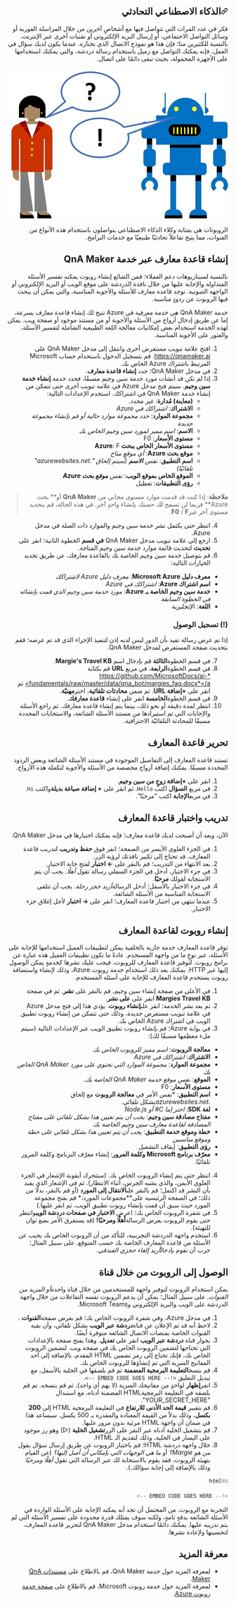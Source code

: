 <div id="readme" class="Box-body readme blob js-code-block-container p-5 p-xl-6 gist-border-0" dir="rtl">
    <article class="markdown-body entry-content container-lg" itemprop="text"><h1><a id="user-content-الذكاء-الاصطناعي-التحادثي" class="anchor" aria-hidden="true" href="#الذكاء-الاصطناعي-التحادثي"><svg class="octicon octicon-link" viewBox="0 0 16 16" version="1.1" width="16" height="16" aria-hidden="true"><path fill-rule="evenodd" d="M7.775 3.275a.75.75 0 001.06 1.06l1.25-1.25a2 2 0 112.83 2.83l-2.5 2.5a2 2 0 01-2.83 0 .75.75 0 00-1.06 1.06 3.5 3.5 0 004.95 0l2.5-2.5a3.5 3.5 0 00-4.95-4.95l-1.25 1.25zm-4.69 9.64a2 2 0 010-2.83l2.5-2.5a2 2 0 012.83 0 .75.75 0 001.06-1.06 3.5 3.5 0 00-4.95 0l-2.5 2.5a3.5 3.5 0 004.95 4.95l1.25-1.25a.75.75 0 00-1.06-1.06l-1.25 1.25a2 2 0 01-2.83 0z"></path></svg></a>الذكاء الاصطناعي التحادثي</h1>


فكر في عدد المرات التي تتواصل فيها مع أشخاصٍ آخرين من خلال المراسلة الفورية أو وسائل التواصل الاجتماعي، أو إرسال البريد الإلكتروني أو تقنيات أخرى عبر الإنترنت. بالنسبة للكثيرين منا؛ فإن هذا هو نموذج الاتصال الذي نختاره. عندما يكون لديك سؤال في العمل، فإنه يمكنك التواصل مع زميل باستخدام رسالة دردشة، والتي يمكنك استخدامها على الأجهزة المحمولة، بحيث تبقى دائمًا على اتصال.

![إنسان وإنسان آلي يجريان محادثة](./images/conversational_ai.jpg)

الروبوتات هي بمثابة وكلاء الذكاء الاصطناعي يتواصلون باستخدام هذه الأنواع من القنوات، مما يتيح تفاعلاً تحادثيًا طبيعيًا مع خدمات البرامج.

## إنشاء قاعدة معارف عبر خدمة QnA Maker

بالنسبة لسيناريوهات دعم العملاء؛ فمن الشائع إنشاء روبوت يمكنه تفسير الأسئلة المتداولة والإجابة عليها من خلال نافذة الدردشة على موقع الويب أو البريد الإلكتروني أو الواجهة الصوتية. توجد قاعدة معارف للأسئلة والأجوبة المناسبة، والتي يمكن أن يبحث فيها الروبوت عن ردودٍ مناسبة.

خدمة QnA Maker هي خدمة معرفية في Azure تتيح لك إنشاء قاعدة معارف بسرعة، إما عن طريق إدخال أزواج من الأسئلة والأجوبة أو من مستند موجود أو صفحة ويب. يمكن لهذه الخدمة استخدام بعض إمكانيات معالجة اللغة الطبيعية الشاملة لتفسير الأسئلة، والعثور على الأجوبة المناسبة.

1. افتح علامة تبويب مستعرض أخرى وانتقل إلى مدخل QnA Maker على https://qnamaker.ai. قم بتسجيل الدخول باستخدام حساب Microsoft المرتبط باشتراك Azure الخاص بك.
2. في مدخل QnA Maker؛ حدد **إنشاء قاعدة معارف**.
3. إذا لم تكن قد أنشأت مورد خدمة سين وجيم مسبقًا، فحدد خدمة **إنشاء خدمة سين وجيم**. سيتم فتح مدخل Azure في علامة تبويب أخرى حتى تتمكن من إنشاء خدمة QnA Maker في اشتراكك. استخدم الإعدادات التالية:
   - **(معاينة) مُدارة**: غير محدد. 
   - **الاشتراك**: *اشتراكك في Azure*
   - **مجموعة الموارد**: *حدد مجموعة موارد حالية أو قم بإنشاء مجموعة جديدة*
   - **الاسم**: *اسم مميز لمورد سين وجيم الخاص بك*
   - **مستوى الأسعار**: F0
   - **مستوى الأسعار الخاص ببحث Azure**: F
   - **موقع بحث Azure**: *أي موقعٍ متاح*
   - **اسم التطبيق**: _نفس **الاسم** (سيتم إلحاق ".azurewebsites.net" تلقائيًا)_
   - **الموقع الخاص بموقع الويب**: _نفس **موقع بحث Azure**_
   - **رؤى التطبيقات**: تعطيل

> **ملاحظة**: إذا كنت قد قدمت موارد مستوى مجاني من **QnA Maker** أو** بحث Azure** فربما لن تسمح لك حصتك بإنشاء واحدٍ آخر. في هذه الحالة، قم بتحديد مستوى آخر غير**F0** / **F**.

4. انتظر حتى يكتمل نشر خدمة سين وجيم والموارد ذات الصلة في مدخل Azure.
5. ارجع إلى علامة تبويب مدخل QnA Maker **في قسم** الخطوة الثانية؛ انقر على **تحديث** لتحديث قائمة موارد خدمة سين وجيم المتاحة.
6. قم بتوصيل خدمة سين وجيم الخاصة بك بالقاعدة معارفك، عن طريق تحديد الخيارات التالية:
  - **معرف دليل Microsoft Azure**: *معرف دليل Azure لاشتراكك*
  - **اسم اشتراك Azure**: *اشتراكك في Azure*
  - **خدمة سين وجيم الخاصة بـ Azure**: *مورد خدمة سين وجيم الذي قمت بإنشائه في الخطوة السابقة*
  - **اللغة**: الإنجليزية

### (!) تسجيل الوصول
إذا تم عرض رسالة تفيد بأن الدور ليس لديه إذن لتنفيذ الإجراء الذي قد تم عرضه؛ فقم بتحديث صفحة المستعرض لمدخل QnA Maker.

7. في قسم الخطوة**الثالثة** قم بإدخال اسم **Margie's Travel KB**.
8. في قسم الخطوة**الرابعة**، في مربع **URL** قم بكتابة <a href=''>*https://github.com/MicrosoftDocs/ai-fundamentals/raw/master/data/qna_bot/margies_faq.docx*</a> ثم انقر على **+إضافة URL**. ثم ضمن **محادثات تلقائية**، اختر**مهنيّة**.
9. في قسم الخطوة**الخامسة** انقر على إنشاء **قاعدة معارفك**.
10. انتظر لمدة دقيقة أو نحو ذلك، بينما يتم إنشاء قاعدة معارفك. ثم راجع الأسئلة والإجابات التي تم استيرادها من مستند الأسئلة الشائعة، والاستجابات المحددة مسبقًا للمحادثة التلقائيّة الاحترافية.

## تحرير قاعدة المعارف

تستند قاعدة المعارف إلى التفاصيل الموجودة في مستند الأسئلة الشائعة وبعض الردود المحددة مسبقًا. يمكنك إضافة أزواج مخصصة من الأسئلة والأجوبة لتكملة هذه الأزواج.

1. انقر على **+إضافة زوجٍ من سين وجيم**.
2. في مربع **السؤال** اكتب `Hello`. ثم انقر على **+ إضافة صياغة بديلة**واكتب `Hi`.
3. في مربع**الإجابة** اكتب "مرحبًا".

## تدريب واختبار قاعدة المعارف

الآن، وبعد أن أصبحت لديك قاعدة معارف؛ فإنه يمكنك اختبارها في مدخل QnA Maker.

1. في الجزء العلوي الأيسر من الصفحة؛ انقر فوق **حفظ وتدريب** لتدريب قاعدة المعارف. قد تحتاج إلى تكبير نافذتك لرؤية الزر.
2. بعد الانتهاء من التدريب؛ قم بالنقر على **← اختبار** لفتح خانة الاختبار.
3. في جزء الاختبار، أدخل في الجزء السفلي رسالة تقول *أهلًا*. يجب أن يتم الاستجابة لقولك **مرحبًا**.
4. في جزء الاختبار بالأسفل؛ أدخل الرسالة*أريد حجز رحلة*. يجب أن تتلقى الاستجابة المناسبة من الأسئلة الشائعة.
5. عندما تنتهي من اختبار قاعدة المعارف؛ انقر على **→ اختبار** لأجل إغلاق جزء الاختبار.

## إنشاء روبوت لقاعدة المعارف

توفر قاعدة المعارف خدمة جارية بالخلفية يمكن لتطبيقات العميل استخدامها للإجابة على الأسئلة، عبر نوعٍ ما من واجهة المستخدم. عادةً ما تكون تطبيقات العميل هذه عبارة عن برامج روبوت. لتوفير قاعدة المعارف للروبوت، فيجب عليك نشرها كخدمةٍ يمكن الوصول إليها عبر HTTP. يمكنك بعد ذلك استخدام خدمة روبوت Azure، وذلك لإنشاء واستضافة روبوت يستخدم قاعدة المعارف للإجابة على أسئلة المستخدم.

1. في الأعلى من صفحة إنشاء سين وجيم، قم بالنقر على **نشر**. ثم في صفحة **Margies Travel KB** انقر على **على نشر**.
2. ثم بعد نشر الخدمة؛ انقر على**إنشاء روبوت**. يؤدي هذا إلى فتح مدخل Azure في علامة تبويب مستعرض جديدة، وذلك حتى تتمكن من إنشاء روبوت تطبيق الويب في اشتراك Azure الخاص بك.
3. في بوابة Azure؛ قم بإنشاء روبوت تطبيق الويب عبر الإعدادات التالية (سيتم ملء معظمها مسبقًا لك):
  - **معالجة الروبوت**: *اسم مميز للروبوت الخاص بك*
  - **الاشتراك**: *اشتراكك في Azure*
  - **مجموعة الموارد**: *مجموعة الموارد التي تحتوي على مورد QnA Maker الخاص بك*
  - **الموقع**: *نفس موقع خدمة QnA Maker الخاصة بك*.
  - **مستوى الأسعار**: F0
  - **اسم التطبيق**: *نفس الأمر في **معالجة الروبوت** مع إلحاق *.azurewebsites.net*بشكل تلقائي.
  - **لغة SDK**: *اختر إما C# أو Node.js*
  - **مفتاح مصادقة سين وجيم**: *يجب أن يتم تعيين هذا بشكل تلقائي على مفتاح المصادقة لقاعدة معارف سين وجيم الخاصة بك*
  - **خطة وموقع خدمة التطبيق**: *يجب أن يتم تعيين هذا بشكل تلقائي على خطة وموقع مناسبين*
  - **رؤى التطبيق**: إيقاف التشغيل
  - **معرّف برنامج Microsoft وكلمة المرور**: إنشاء معرّف البرنامج وكلمة المرور تلقائيًا.
4. انتظر حتى يتم إنشاء الروبوت الخاص بك. (ستتحرك أيقونة الإشعار في الجزء العلوي الأيمن، والذي يشبه الجرس، أثناء الانتظار). ثم في الإشعار الذي يفيد بأن النشر قد اكتمل؛ قم بالنقر على**الانتقال إلى المورد** (أو قم بالنقر، بدلًا من ذلك؛ في الصفحة الرئيسية على**مجموعات المورد،* قم بفتح مجموعة المورد حيث سبق أن قمت بإنشاء روبوت تطبيق الويب، ثم انقر عليها.)
5. في شفرة الروبوت الخاص بك؛ اعرض **الاختبار في صفحات دردشة الويب**وانتظر حتى يقوم الروبوت بعرض الرسالة**أهلًا ومرحبًا!** (قد يستغرق الأمر بضع ثوان للتهيئة).
6. استخدم واجهة الدردشة التجريبية، للتأكد من أن الروبوت الخاص بك يجيب عن الأسئلة من قاعدة المعارف الخاصة بك حسب المتوقع. على سبيل المثال؛ جرب أن تقوم بإدخال*أريد إلغاء حجزي الفندقي*.

## الوصول إلى الروبوت من خلال قناة

يمكن استخدام الروبوت لتوفير واجهة للمستخدمين من خلال قناة واحدة*أو المزيد من القنوات*. على سبيل المثال؛ يمكن أن يدعم الروبوت نفسه التفاعلات من خلال واجهة الدردشة على الويب والبريد الإلكتروني وMicrosoft Teams.

1. في مدخل Azure، وفي شفرة الروبوت الخاص بك؛ قم بعرض صفحة**القنوات** .
2. لاحظ أنه قد تم الإعلان عن قناة**دردشة عبر الويب** بشكل تلقائي، وأن بقية القنوات الخاصة بمنصات الاتصال الشائعة متوفرة أيضًا.
3. بجوار قناة **دردشة عبر الويب** انقر على **تعديل**. وهذا يفتح صفحة بالإعدادات التي تحتاجها لتضمين الروبوت الخاص بك في صفحة ويب. لتضمين الروبوت الخاص بك، فإنك تحتاج إلى رمز تضمين HTML المقدم، بالإضافة إلى أحد المفاتيح السرية التي تم إنشاؤها للروبوت الخاص بك.
4. قم بنسخ**التعليمة البرمجية المضمنة** ثم قم بلصقها في الخلية بالأسفل، مع تبديل التعليق `<!-- EMBED CODE GOES HERE -->`.
5. انقر**إظهار** لواحدٍ من مفاتيحك السرية (لا يهم أي واحد)، ثم قم بنسخه. ثم قم بلصقه في التعليمة البرمجيةHTML المضمنة أدناه، مع استبدال "YOUR_SECRET_HERE".
6. قم بتغيير **قيمة الحد الأدنى للارتفاع** في التعليمة البرمجية HTML إلى **200 بكسل**، وذلك بدلاً من القيمة المعتادة والمقدرة بـ 500 بكسل. سيساعد هذا في ضمان أن واجهة HTML مرئية بدون مرور عليها.
7. قم بتشغيل الخلية أدناه عبر النقر على الزر**تشغيل الخلية** (&#9655;) وهو رز موجود على اليسار في الخلية، وذلك لتقديم الـ HTML.
8. خلال واجهة دردشة HTML؛ قم باختبار الروبوت عن طريق إرسال سؤال يقول *من هو Margie؟* أو *ما هي الوجهات التي بإمكاني أن أصل إليها؟* (عن القيام بتهيئة الروبوت، فقد يقوم بالاستجابة لك عبر الرسالة التي تقول *أهلًا ومرحبًا* وذلك بالإضافة إلى إجابة سؤالك.).



```python
%%html

<!-- EMBED CODE GOES HERE -->
```

التجربة مع الروبوت. من المحتمل أن تجد أنه يمكنه الإجابة على الأسئلة الواردة في الأسئلة الشائعة بدقةٍ تامةٍ، ولكنه سوف يمتلك قدرة محدودة على تفسير الأسئلة التي لم يتم تدريبه عليها. يمكنك دائمًا استخدام مدخل QnA Maker لتحرير قاعدة المعارف، لتحسينها ولإعادة نشرها.

## معرفة المزيد

- لمعرفة المزيد حول خدمة QnA Maker، قم بالاطلاع على [مستندات QnA Maker](https://docs.microsoft.com/azure/cognitive-services/qnamaker/).
- لمعرفة المزيد حول خدمة روبوت Microsoft، قم بالاطلاع على [صفحة خدمة روبوت Azure](https://azure.microsoft.com/services/bot-service/).
